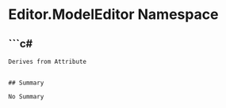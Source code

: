 # Editor.ModelEditor Namespace

## ```c#
```c#
Derives from Attribute
```
```

## Summary

No Summary
